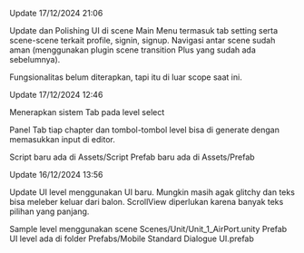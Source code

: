 Update 17/12/2024 21:06

Update dan Polishing UI di scene Main Menu termasuk tab setting serta scene-scene terkait profile, signin, signup. Navigasi antar scene sudah aman (menggunakan plugin scene transition Plus yang sudah ada sebelumnya).

Fungsionalitas belum diterapkan, tapi itu di luar scope saat ini.

Update 17/12/2024 12:46

Menerapkan sistem Tab pada level select

Panel Tab tiap chapter dan tombol-tombol level bisa di generate dengan memasukkan input di editor.

Script baru ada di Assets/Script
Prefab baru ada di Assets/Prefab


Update 16/12/2024 13:56

Update UI level menggunakan UI baru. Mungkin masih agak glitchy dan teks bisa meleber keluar dari balon. ScrollView diperlukan karena banyak teks pilihan yang panjang.

Sample level menggunakan scene Scenes/Unit/Unit_1_AirPort.unity
Prefab UI level ada di folder Prefabs/Mobile Standard Dialogue UI.prefab
